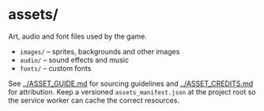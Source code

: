 # assets/

Art, audio and font files used by the game.

- `images/` – sprites, backgrounds and other images
- `audio/` – sound effects and music
- `fonts/` – custom fonts

See [../ASSET_GUIDE.md](../ASSET_GUIDE.md) for sourcing guidelines and
[../ASSET_CREDITS.md](../ASSET_CREDITS.md) for attribution. Keep a versioned
`assets_manifest.json` at the project root so the service worker can cache the
correct resources.
